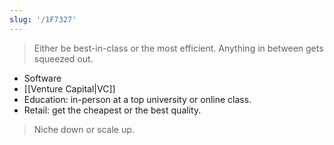 ```yaml
---
slug: '/1F7327'
---
```


> Either be best-in-class or the most efficient. Anything in between gets squeezed out.

- Software
- [[Venture Capital|VC]]
- Education: in-person at a top university or online class.
- Retail: get the cheapest or the best quality.

> Niche down or scale up.
